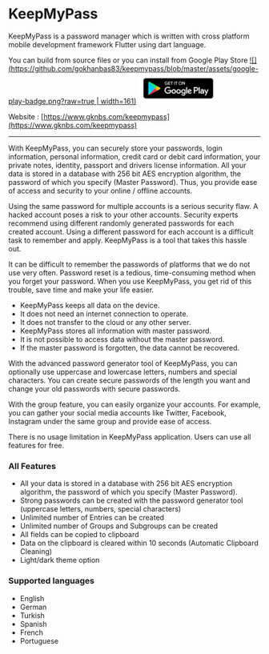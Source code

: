 # KeepMyPass

KeepMyPass is a password manager which is written with cross platform mobile development framework Flutter using dart language.

You can build from source files or you can install from Google Play Store
[![](https://github.com/gokhanbas83/keepmypass/blob/master/assets/google-play-badge.png?raw=true | width=161)](https://play.google.com/store/apps/details?id=com.gknbs.keepmypass)
<a href="https://play.google.com/store/apps/details?id=com.gknbs.keepmypass"><img src="https://github.com/gokhanbas83/keepmypass/blob/master/assets/google-play-badge.png?raw=true" alt="Download KeepMyPass" width="161" height="62"></a>

Website : [https://www.gknbs.com/keepmypass](https://www.gknbs.com/keepmypass)

------------

With KeepMyPass, you can securely store your passwords, login information, personal information, credit card or debit card information, your private notes, identity, passport and drivers license information. All your data is stored in a database with 256 bit AES encryption algorithm, the password of which you specify (Master Password). Thus, you provide ease of access and security to your online / offline accounts.

Using the same password for multiple accounts is a serious security flaw. A hacked account poses a risk to your other accounts. Security experts recommend using different randomly generated passwords for each created account. Using a different password for each account is a difficult task to remember and apply. KeepMyPass is a tool that takes this hassle out.

It can be difficult to remember the passwords of platforms that we do not use very often. Password reset is a tedious, time-consuming method when you forget your password. When you use KeepMyPass, you get rid of this trouble, save time and make your life easier.

- KeepMyPass keeps all data on the device.
- It does not need an internet connection to operate.
- It does not transfer to the cloud or any other server.
- KeepMyPass stores all information with master password.
- It is not possible to access data without the master password.
- If the master password is forgotten, the data cannot be recovered.

With the advanced password generator tool of KeepMyPass, you can optionally use uppercase and lowercase letters, numbers and special characters. You can create secure passwords of the length you want and change your old passwords with secure passwords.

With the group feature, you can easily organize your accounts. For example, you can gather your social media accounts like Twitter, Facebook, Instagram under the same group and provide ease of access.

There is no usage limitation in KeepMyPass application. Users can use all features for free.

### All Features
- All your data is stored in a database with 256 bit AES encryption algorithm, the password of which you specify (Master Password).
- Strong passwords can be created with the password generator tool (uppercase letters, numbers, special characters)
- Unlimited number of Entries can be created
- Unlimited number of Groups and Subgroups can be created
- All fields can be copied to clipboard
- Data on the clipboard is cleared within 10 seconds (Automatic Clipboard Cleaning)
- Light/dark theme option

### Supported languages
- English
- German
- Turkish
- Spanish
- French
- Portuguese
